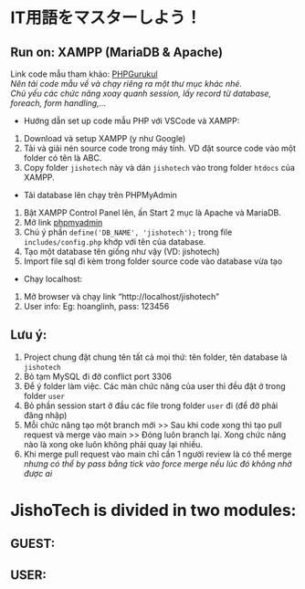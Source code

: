 # IT用語をマスターしよう！
## Run on: XAMPP (MariaDB & Apache)

Link code mẫu tham khảo: [PHPGurukul](https://phpgurukul.com/old-age-home-management-system-using-php-and-mysql/#google_vignette)
<br/>
*Nên tải code mẫu về và chạy riêng ra một thư mục khác nhé.* <br/>
*Chủ yếu các chức năng xoay quanh session, lấy record từ database, foreach, form handling,...*
<br/>
* Hướng dẫn set up code mẫu PHP với VSCode và XAMPP:
1. Download và setup XAMPP (y như Google)
2. Tải và giải nén source code trong máy tính. VD đặt source code vào một folder có tên là ABC.
3. Copy folder ```jishotech``` này và dán ```jishotech``` vào trong folder ```htdocs``` của XAMPP.
* Tải database lên chạy trên PHPMyAdmin
1. Bật XAMPP Control Panel lên, ấn Start 2 mục là Apache và MariaDB.
2. Mở link [phpmyadmin](http://localhost/phpmyadmin)
3. Chú ý phần ```define('DB_NAME', 'jishotech');``` trong file ```includes/config.php``` khớp với tên của database.
4. Tạo một database tên giống như vậy (VD: jishotech)
5. Import file sql đi kèm trong folder source code vào database vừa tạo
* Chạy localhost:
1. Mở browser và chạy link “http://localhost/jishotech”
2. User info: Eg: hoanglinh, pass: 123456

## Lưu ý:
1. Project chung đặt chung tên tất cả mọi thứ: tên folder, tên database là ```jishotech```
2. Bỏ tạm MySQL đi đỡ conflict port 3306
3. Để ý folder làm việc. Các màn chức năng của user thì đều đặt ở trong folder ```user```
4. Bỏ phần session start ở đầu các file trong folder ```user``` đi (để đỡ phải đăng nhập)
5. Mỗi chức năng tạo một branch mới >> Sau khi code xong thì tạo pull request và merge vào main >> Đóng luôn branch  lại. Xong chức năng nào là xong oke luôn không phải quay lại nhiều.
6. Khi merge pull request vào main chỉ cần 1 người review là có thể merge 
*nhưng có thể by pass bằng tick vào force merge nếu lúc đó không nhờ được ai*
# JishoTech is divided in two modules:

## GUEST:

## USER:

